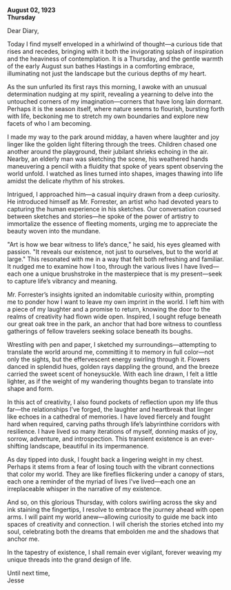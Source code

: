
**August 02, 1923**  
**Thursday**  

Dear Diary,

Today I find myself enveloped in a whirlwind of thought—a curious tide that rises and recedes, bringing with it both the invigorating splash of inspiration and the heaviness of contemplation. It is a Thursday, and the gentle warmth of the early August sun bathes Hastings in a comforting embrace, illuminating not just the landscape but the curious depths of my heart.

As the sun unfurled its first rays this morning, I awoke with an unusual determination nudging at my spirit, revealing a yearning to delve into the untouched corners of my imagination—corners that have long lain dormant. Perhaps it is the season itself, where nature seems to flourish, bursting forth with life, beckoning me to stretch my own boundaries and explore new facets of who I am becoming. 

I made my way to the park around midday, a haven where laughter and joy linger like the golden light filtering through the trees. Children chased one another around the playground, their jubilant shrieks echoing in the air. Nearby, an elderly man was sketching the scene, his weathered hands maneuvering a pencil with a fluidity that spoke of years spent observing the world unfold. I watched as lines turned into shapes, images thawing into life amidst the delicate rhythm of his strokes.

Intrigued, I approached him—a casual inquiry drawn from a deep curiosity. He introduced himself as Mr. Forrester, an artist who had devoted years to capturing the human experience in his sketches. Our conversation coursed between sketches and stories—he spoke of the power of artistry to immortalize the essence of fleeting moments, urging me to appreciate the beauty woven into the mundane.

"Art is how we bear witness to life’s dance," he said, his eyes gleamed with passion. "It reveals our existence, not just to ourselves, but to the world at large." This resonated with me in a way that felt both refreshing and familiar. It nudged me to examine how I too, through the various lives I have lived—each one a unique brushstroke in the masterpiece that is my present—seek to capture life’s vibrancy and meaning. 

Mr. Forrester’s insights ignited an indomitable curiosity within, prompting me to ponder how I want to leave my own imprint in the world. I left him with a piece of my laughter and a promise to return, knowing the door to the realms of creativity had flown wide open. Inspired, I sought refuge beneath our great oak tree in the park, an anchor that had bore witness to countless gatherings of fellow travelers seeking solace beneath its boughs.

Wrestling with pen and paper, I sketched my surroundings—attempting to translate the world around me, committing it to memory in full color—not only the sights, but the effervescent energy swirling through it. Flowers danced in splendid hues, golden rays dappling the ground, and the breeze carried the sweet scent of honeysuckle. With each line drawn, I felt a little lighter, as if the weight of my wandering thoughts began to translate into shape and form. 

In this act of creativity, I also found pockets of reflection upon my life thus far—the relationships I’ve forged, the laughter and heartbreak that linger like echoes in a cathedral of memories. I have loved fiercely and fought hard when required, carving paths through life’s labyrinthine corridors with resilience. I have lived so many iterations of myself, donning masks of joy, sorrow, adventure, and introspection. This transient existence is an ever-shifting landscape, beautiful in its impermanence.

As day tipped into dusk, I fought back a lingering weight in my chest. Perhaps it stems from a fear of losing touch with the vibrant connections that color my world. They are like fireflies flickering under a canopy of stars, each one a reminder of the myriad of lives I’ve lived—each one an irreplaceable whisper in the narrative of my existence.

And so, on this glorious Thursday, with colors swirling across the sky and ink staining the fingertips, I resolve to embrace the journey ahead with open arms. I will paint my world anew—allowing curiosity to guide me back into spaces of creativity and connection. I will cherish the stories etched into my soul, celebrating both the dreams that embolden me and the shadows that anchor me.

In the tapestry of existence, I shall remain ever vigilant, forever weaving my unique threads into the grand design of life.

Until next time,  
Jesse

